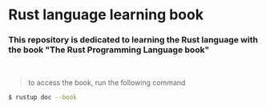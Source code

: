 # Rust language learning book

### This repository is dedicated to learning the Rust language with the book "The Rust Programming Language book"

<br>

> to access the book, run the following command
```bash
$ rustup doc --book
```
